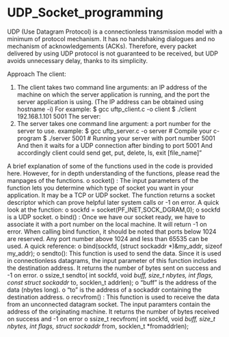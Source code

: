 # UDP_Socket_programming
UDP (Use Datagram Protocol) is a connectionless transmission model with a minimum of protocol mechanism. It has no handshaking dialogues and no mechanism of acknowledgements (ACKs). Therefore, every packet delivered by using UDP protocol is not guaranteed to be received, but UDP avoids unnecessary delay, thanks to its simplicity.

Approach 
The client:
1. The client takes two command line arguments: an IP address of the machine on which the server application is running, and the port the server application is using. (The IP address can be obtained using hostname -i) For example:
$ gcc uftp_client.c -o client
$ ./client 192.168.1.101 5001
The server:
1. The server takes one command line argument: a port number for the server to use. example:
$ gcc uftp_server.c -o server # Compile your c-program
$ ./server 5001 # Running your server with port number 5001
And then it waits for a UDP connection after binding to port 5001
And accordingly client could send get, put, delete, ls, exit [file_name]”

A brief explanation of some of the functions used in the code is provided here. However, for in depth understanding of the functions, please read the manpages of the functions.
o socket() : The input parameters of the function lets you determine which type of socket you want in your application. It may be a TCP or UDP socket. The function returns a socket descriptor which can prove helpful later system calls or -1 on error. A quick look at the function:
o sockfd = socket(PF_INET,SOCK_DGRAM,0); o sockfd is a UDP socket.
 o bind() : Once we have our socket ready, we have to associate it with a port number on the local machine. It will return -1 on error. When calling bind function, it should be noted that ports below 1024 are reserved. Any port number above 1024 and less than 65535 can be used. A quick reference:
o bind(sockfd, (struct sockaddr *)&my_addr, sizeof my_addr);
o sendto(): This function is used to send the data. Since it is used in connectionless datagrams, the input parameter of this function includes the destination address. It returns the number of bytes sent on success and -1 on error.
 o ssize_t sendto( int sockfd, void *buff, size_t nbytes, int flags, const struct sockaddr* to, socklen_t addrlen);
o “buff” is the address of the data (nbytes long).
o “to” is the address of a sockaddr containing the destination address.
o recvfrom() : This function is used to receive the data from an unconnected datagram socket. The input paramters contain the address of the originating machine. It returns the number of bytes received on success and -1 on error
 o ssize_t recvfrom( int sockfd, void *buff, size_t nbytes, int flags, struct sockaddr* from, socklen_t *fromaddrlen);
 
